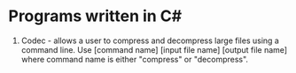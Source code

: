 # Programs written in C#
1. Codec - allows a user to compress and decompress large files using a command line.
    Use [command name] [input file name] [output file name] where command name is either "compress" or "decompress".
